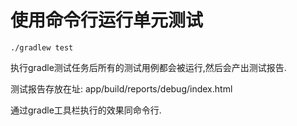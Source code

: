 # 使用命令行运行单元测试



`./gradlew test`



执行gradle测试任务后所有的测试用例都会被运行,然后会产出测试报告.

测试报告存放在址: app\/build\/reports\/debug\/index.html



通过gradle工具栏执行的效果同命令行.

